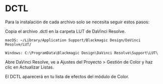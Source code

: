 # DCTL

Para la instalación de cada archivo solo se necesita seguir estos pasos:

  Copia el archivo .dctl en la carpeta LUT de DaVinci Resolve.

    macOS: ~/Library/Application Support/Blackmagic Design/DaVinci Resolve/LUT/

    Windows: C:\ProgramData\Blackmagic Design\DaVinci Resolve\Support\LUT\

Abre DaVinci Resolve, ve a Ajustes del Proyecto > Gestión de Color y haz clic en Actualizar Listas.

El DCTL aparecerá en tu lista de efectos del módulo de Color.
